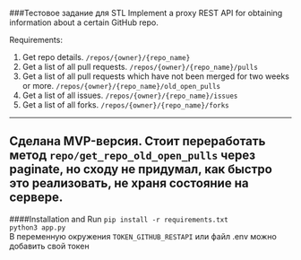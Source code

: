 ###Тестовое задание для STL
Implement a proxy REST API for obtaining information about a certain GitHub repo.

Requirements:
1.  Get repo details.  `/repos/{owner}/{repo_name}`
2.  Get a list of all pull requests.  `/repos/{owner}/{repo_name}/pulls`
3.  Get a list of all pull requests which have not been merged for two weeks or more. `/repos/{owner}/{repo_name}/old_open_pulls`
4.  Get a list of all issues.  `/repos/{owner}/{repo_name}/issues`
5.  Get a list of all forks.  `/repos/{owner}/{repo_name}/forks`
---
Сделана MVP-версия. Стоит переработать метод `repo/get_repo_old_open_pulls` через paginate, но 
сходу не придумал, как быстро это реализовать, не храня состояние на сервере.
---
####Installation and Run
`pip install -r requirements.txt`  
`python3 app.py`  
В переменную окружения `TOKEN_GITHUB_RESTAPI` или файл .env можно добавить свой токен